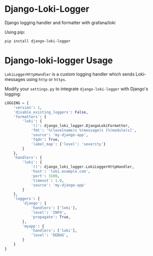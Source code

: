 # Django-Loki-Logger
Django logging handler and formatter with grafana/loki

Using pip:

```shell
pip install django-loki-logger
```

# Django-loki-logger Usage

`LokiLoggerHttpHandler` is a custom logging handler which sends Loki-messages using `http` or `https`.

Modify your `settings.py` to integrate `django-loki-logger` with Django's logging:

```python
LOGGING = {
    'version': 1,
    'disable_existing_loggers': False,
    'formatters': {
        'loki': {
            '()': django_loki_logger.DjangoLokiFormatter,
            'fmt': '%(levelname)s %(message)s [%(module)s]',
            'source': 'my-django-app',
            'fqdn': True,
            'label_map': {'level': 'severity'}
        }
    },
    'handlers': {
        'loki': {
            '()': django_loki_logger.LokiLoggerHttpHandler,
            'host': 'loki.example.com',
            'port': 3100,
            'timeout': 1.0,
            'source': 'my-django-app'
        }
    },
    'loggers': {
        'django': {
            'handlers': ['loki'],
            'level': 'INFO',
            'propagate': True,
        },
        'myapp': {
            'handlers': ['loki'],
            'level': 'DEBUG',
        }
    }
}
```

